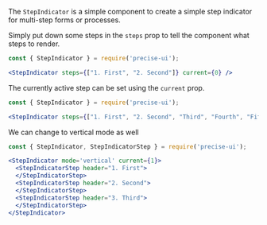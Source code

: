 The `StepIndicator` is a simple component to create a simple step indicator for multi-step forms or processes.

Simply put down some steps in the `steps` prop to tell the component what steps to render.

```jsx
const { StepIndicator } = require('precise-ui');

<StepIndicator steps={["1. First", "2. Second"]} current={0} />
```

The currently active step can be set using the `current` prop.

```jsx
const { StepIndicator } = require('precise-ui');

<StepIndicator steps={["1. First", "2. Second", "Third", "Fourth", "Fifth"]} current={1} />
```

We can change to vertical mode as well

```jsx
const { StepIndicator, StepIndicatorStep } = require('precise-ui');

<StepIndicator mode='vertical' current={1}>
  <StepIndicatorStep header="1. First">
  </StepIndicatorStep>
  <StepIndicatorStep header="2. Second">
  </StepIndicatorStep>
  <StepIndicatorStep header="3. Third">
  </StepIndicatorStep>
</StepIndicator>
```
